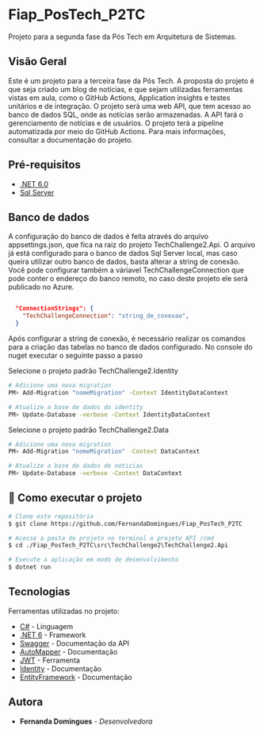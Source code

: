 # Fiap_PosTech_P2TC
Projeto para a segunda fase da Pós Tech em Arquitetura de Sistemas. 


## Visão Geral

Este é um projeto para a terceira fase da Pós Tech. A proposta do projeto é que seja criado um blog de notícias, e que sejam utilizadas ferramentas vistas em aula, como o GitHub Actions, Application insights e testes unitários e de integração.
O projeto será uma web API, que tem acesso ao banco de dados SQL, onde as notícias serão armazenadas. A API fará o gerenciamento de notícias e de usuários. O projeto terá a pipeline automatizada por meio do GitHub Actions.
Para mais informações, consultar a documentação do projeto.

## Pré-requisitos

- [.NET 6.0](https://dotnet.microsoft.com/download/dotnet/6.0)
- [Sql Server](https://www.microsoft.com/pt-br/sql-server/sql-server-downloads)

## Banco de dados
A configuração do banco de dados é feita através do arquivo appsettings.json, que fica na raiz do projeto TechChallenge2.Api. O arquivo já está configurado para o banco de dados Sql Server local, mas caso queira utilizar outro banco de dados, basta alterar a string de conexão. Você pode configurar também a váriavel TechChallengeConnection que pode conter o endereço do banco remoto, no caso deste projeto ele será publicado no Azure.


```json

  "ConnectionStrings": {
    "TechChallengeConnection": "string_de_conexao",
  }
```

Após configurar a string de conexão, é necessário realizar os comandos para a criação das tabelas no banco de dados configurado.
No console do nuget executar o seguinte passo a passo

Selecione o projeto padrão TechChallenge2.Identity

```bash
# Adicione uma nova migration
PM> Add-Migration "nomeMigration" -Context IdentityDataContext

# Atualize a base de dados do identity
PM> Update-Database -verbose -Context IdentityDataContext

```
Selecione o projeto padrão TechChallenge2.Data

```bash
# Adicione uma nova migration
PM> Add-Migration "nomeMigration" -Context DataContext

# Atualize a base de dados de noticias
PM> Update-Database -verbose -Context DataContext

```

## 🚀 Como executar o projeto

```bash
# Clone este repositório
$ git clone https://github.com/FernandaDomingues/Fiap_PosTech_P2TC

# Acesse a pasta do projeto no terminal o projeto API /cmd
$ cd ./Fiap_PosTech_P2TC\src\TechChallenge2\TechChallenge2.Api

# Execute a aplicação em modo de desenvolvimento
$ dotnet run

```

## Tecnologias

Ferramentas utilizadas no projeto:

- [C#](https://docs.microsoft.com/pt-br/dotnet/csharp/) - Linguagem
- [.NET 6](https://docs.microsoft.com/pt-br/dotnet/) - Framework
- [Swagger](https://swagger.io/) - Documentação da API
- [AutoMapper](https://automapper.org/) - Documentação
- [JWT](https://jwt.io/) - Ferramenta
- [Identity](https://learn.microsoft.com/pt-br/aspnet/core/security/authentication/identity?view=aspnetcore-7.0&tabs=visual-studio) - Documentação
- [EntityFramework](https://learn.microsoft.com/pt-br/dotnet/framework/data/adonet/ef/overview) - Documentação

## Autora

- **Fernanda Domingues** - _Desenvolvedora_ 
